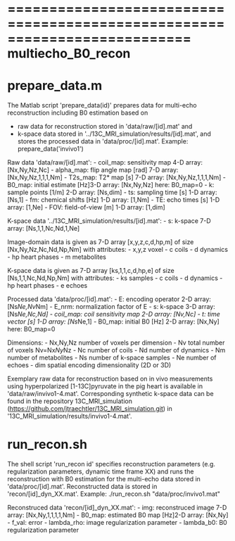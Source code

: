 ==========================================================================
                        multiecho_B0_recon
==========================================================================

prepare_data.m
==============
The Matlab script 'prepare_data(id)' prepares data for multi-echo 
reconstruction including B0 estimation based on
- raw data for reconstruction stored in 'data/raw/[id].mat' and
- k-space data stored in '../13C_MRI_simulation/results/[id].mat',
and stores the processed data in 'data/proc/[id].mat'.
    Example: prepare_data('invivo1')

Raw data 'data/raw/[id].mat':
       - coil_map:    sensitivity map      4-D array: [Nx,Ny,Nz,Nc]
       - alpha_map:   flip angle map [rad] 7-D array: [Nx,Ny,Nz,1,1,1,Nm]
       - T2s_map:     T2* map [s]          7-D array: [Nx,Ny,Nz,1,1,1,Nm]
       - B0_map:      initial estimate [Hz]3-D array: [Nx,Ny,Nz]
                      here: B0_map=0
       - k:           sample points [1/m]  2-D array: [Ns,dim]
       - ts:          sampling time [s]    1-D array: [Ns,1]
       - fm:          chemical shifts [Hz] 1-D array: [1,Nm]
       - TE:          echo times [s]       1-D array: [1,Ne]
       - FOV:         field-of-view [m]    1-D array: [1,dim]

K-space data '../13C_MRI_simulation/results/[id].mat':
       - s:           k-space              7-D array: [Ns,1,1,Nc,Nd,1,Ne]
	
Image-domain data is given as 7-D array [x,y,z,c,d,hp,m] of 
size [Nx,Ny,Nz,Nc,Nd,Np,Nm] with attributes:
       - x,y,z        voxel
       - c            coils
       - d            dynamics
       - hp           heart phases
       - m            metabolites

K-space data is given as 7-D array [ks,1,1,c,d,hp,e] of 
size [Ns,1,1,Nc,Nd,Np,Nm] with attributes:
       - ks           samples
       - c            coils
       - d            dynamics
       - hp           heart phases
       - e            echoes

Processed data 'data/proc/[id].mat':
       - E:           encoding operator    2-D array: [Ns*Ne,Nv*Nm]
       - E_nrm:       normalization factor of E
       - s:           k-space              3-D array: [Ns*Ne,Nc,Nd]
       - coil_map:    coil sensitivity map 2-D array: [Nv,Nc]
       - t:           time vector [s]      1-D array: [Ns*Ne,1]
       - B0_map:      initial B0 [Hz]      2-D array: [Nx,Ny]
                      here: B0_map=0

Dimensions:
       - Nx,Ny,Nz     number of voxels per dimension
       - Nv           total number of voxels Nv=Nx*Ny*Nz
       - Nc           number of coils
       - Nd           number of dynamics
       - Nm           number of metabolites
       - Ns           number of k-space samples
       - Ne           number of echoes
       - dim          spatial encoding dimensionality (2D or 3D)

Exemplary raw data for reconstruction based on in vivo measurements using 
hyperpolarized [1-13C]pyruvate in the pig heart is available in 
'data/raw/invivo1-4.mat'.
Corresponding synthetic k-space data can be found in the repository 
13C_MRI_simulation (https://github.com/jtraechtler/13C_MRI_simulation.git)
in '13C_MRI_simulation/results/invivo1-4.mat'.


run_recon.sh
============
The shell script 'run_recon id' specifies reconstruction parameters 
(e.g. regularization parameters, dynamic time frame XX) and runs the 
reconstruction with B0 estimation for the multi-echo data stored 
in 'data/proc/[id].mat'.
Reconstructed data is stored in 'recon/[id]_dyn_XX.mat'.
    Example: ./run_recon.sh "data/proc/invivo1.mat"

Reconstruced data 'recon/[id]_dyn_XX.mat':
       - img:         reconstruced image   7-D array: [Nx,Ny,1,1,1,1,Nm]
       - B0_map:      estimated B0 map [Hz]2-D array: [Nx,Ny]
       - f_val:       error
       - lambda_rho:  image regularization parameter
       - lambda_b0:   B0 regularization parameter
